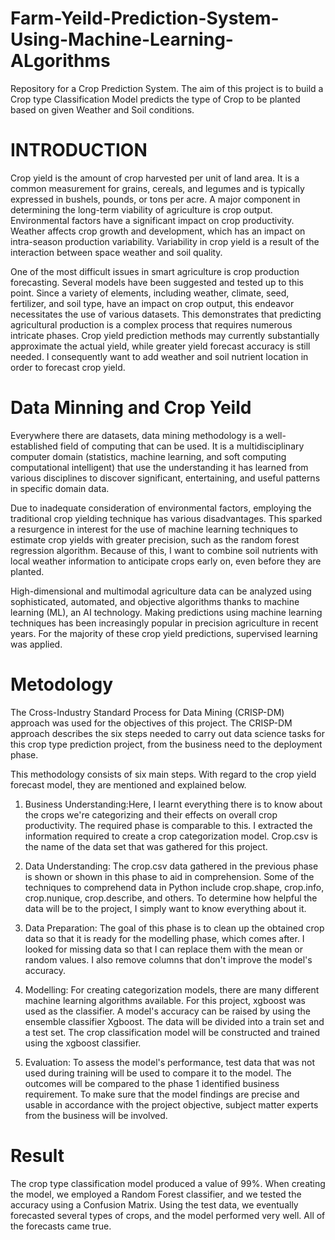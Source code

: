 # Farm-Yeild-Prediction-System-Using-Machine-Learning-ALgorithms
Repository for a Crop Prediction System. The aim of this project is to build a Crop type Classification Model predicts the type of Crop to be planted based on given Weather and Soil conditions.

# INTRODUCTION
Crop yield is the amount of crop harvested per unit of land area. It is a common measurement for grains, cereals, and legumes and is typically expressed in bushels, pounds, or tons per acre. A major component in determining the long-term viability of agriculture is crop output. Environmental factors have a significant impact on crop productivity. Weather affects crop growth and development, which has an impact on intra-season production variability. Variability in crop yield is a result of the interaction between space weather and soil quality.

One of the most difficult issues in smart agriculture is crop production forecasting. Several models have been suggested and tested up to this point. Since a variety of elements, including weather, climate, seed, fertilizer, and soil type, have an impact on crop output, this endeavor necessitates the use of various datasets. This demonstrates that predicting agricultural production is a complex process that requires numerous intricate phases. Crop yield prediction methods may currently substantially approximate the actual yield, while greater yield forecast accuracy is still needed. I consequently want to add weather and soil nutrient location in order to forecast crop yield.

# Data Minning and Crop Yeild 
Everywhere there are datasets, data mining methodology is a well-established field of computing that can be used. It is a multidisciplinary computer domain (statistics, machine learning, and soft computing computational intelligent) that use the understanding it has learned from various disciplines to discover significant, entertaining, and useful patterns in specific domain data.

Due to inadequate consideration of environmental factors, employing the traditional crop yielding technique has various disadvantages. This sparked a resurgence in interest for the use of machine learning techniques to estimate crop yields with greater precision, such as the random forest regression algorithm. Because of this, I want to combine soil nutrients with local weather information to anticipate crops early on, even before they are planted.

High-dimensional and multimodal agriculture data can be analyzed using sophisticated, automated, and objective algorithms thanks to machine learning (ML), an AI technology. Making predictions using machine learning techniques has been increasingly popular in precision agriculture in recent years. For the majority of these crop yield predictions, supervised learning was applied.

# Metodology
The Cross-Industry Standard Process for Data Mining (CRISP-DM) approach was used for the objectives of this project. The CRISP-DM approach describes the six steps needed to carry out data science tasks for this crop type prediction project, from the business need to the deployment phase.

This methodology consists of six main steps. With regard to the crop yield forecast model, they are mentioned and explained below.

1. Business Understanding:Here, I learnt everything there is to know about the crops we're categorizing and their effects on overall crop productivity. The required phase is comparable to this. I extracted the information required to create a crop categorization model. Crop.csv is the name of the data set that was gathered for this project.

2. Data Understanding: The crop.csv data gathered in the previous phase is shown or shown in this phase to aid in comprehension. Some of the techniques to comprehend data in Python include crop.shape, crop.info, crop.nunique, crop.describe, and others. To determine how helpful the data will be to the project, I simply want to know everything about it.

3. Data Preparation: The goal of this phase is to clean up the obtained crop data so that it is ready for the modelling phase, which comes after. I looked for missing data so that I can replace them with the mean or random values. I also remove columns that don't improve the model's accuracy.

4. Modelling: For creating categorization models, there are many different machine learning algorithms available. For this project, xgboost was used as the classifier. A model's accuracy can be raised by using the ensemble classifier Xgboost. The data will be divided into a train set and a test set. The crop classification model will be constructed and trained using the xgboost classifier.

5. Evaluation: To assess the model's performance, test data that was not used during training will be used to compare it to the model. The outcomes will be compared to the phase 1 identified business requirement. To make sure that the model findings are precise and usable in accordance with the project objective, subject matter experts from the business will be involved.

# Result
The crop type classification model produced a value of 99%. When creating the model, we employed a Random Forest classifier, and we tested the accuracy using a Confusion Matrix. Using the test data, we eventually forecasted several types of crops, and the model performed very well. All of the forecasts came true.
